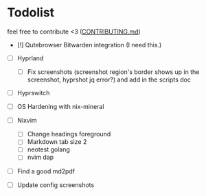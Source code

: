 # Todolist

feel free to contribute <3 ([CONTRIBUTING.md](CONTRIBUTING.md))

- [!] Qutebrowser Bitwarden integration (I need this.)

- [ ] Hyprland
  - [ ] Fix screenshots (screenshot region's border shows up in the screenshot, hyprshot jq error?) and add in the scripts doc

- [ ] Hyprswitch

- [ ] OS Hardening with nix-mineral

- [ ] Nixvim
  - [ ] Change headings foreground
  - [ ] Markdown tab size 2
  - [ ] neotest golang
  - [ ] nvim dap

- [ ] Find a good md2pdf

- [ ] Update config screenshots
